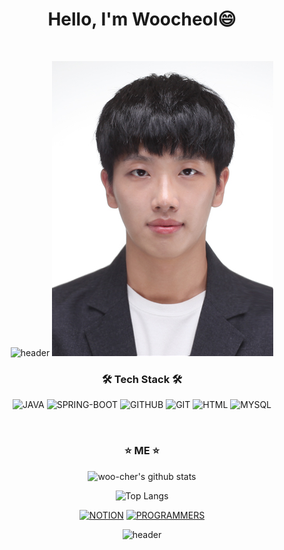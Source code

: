 <div align="center">
  
# Hello, I'm Woocheol😄

<br>

![header](https://capsule-render.vercel.app/api?type=waving&color=FFD133&height=300&section=header&text=WOOCHEOL&fontSize=90)
![img](./myfic.jpg)

### 🛠 Tech Stack 🛠
  
![JAVA](https://img.shields.io/badge/Java-007396?style=for-the-badge&logo=Java&logoColor=white)
![SPRING-BOOT](https://img.shields.io/badge/Spring%20Boot-6DB33F.svg?style=for-the-badge&logo=Spring%20Boot&logoColor=white)
![GITHUB](https://img.shields.io/badge/github-181717?style=for-the-badge&logo=github&logoColor=white)
![GIT](https://img.shields.io/badge/git-F05032?style=for-the-badge&logo=git&logoColor=white)
![HTML](https://img.shields.io/badge/html5-E34F26?style=for-the-badge&logo=html5&logoColor=white)
![MYSQL](https://img.shields.io/badge/mysql-4479A1?style=for-the-badge&logo=MYSQL&logoColor=white)

<br>
  
### ⭐ ME ⭐

![woo-cher's github stats](https://github-readme-stats.vercel.app/api?username=woo-cher&show_icons=true&include_all_commits=true&count_private=true&show_owner=true&hide=prs)
  
![Top Langs](https://github-readme-stats.vercel.app/api/top-langs/?username=woo-cher&layout=compact&hide=scss)

[![NOTION](https://img.shields.io/badge/nothion-000000?style=for-the-badge&logo=Notion&logoColor=white)](https://lminggvick.notion.site/Woocheol-Leem-e1b3a8e1c97849a8b71b7820c2109ed0)
[![PROGRAMMERS](https://img.shields.io/badge/programmers-000050?style=for-the-badge&logo=Codio&logoColor=white)](https://programmers.co.kr/job_profiles/public_setting)

![header](https://capsule-render.vercel.app/api?type=waving&color=FFD133&height=300&section=footer&text=&fontSize=90)

</div>


